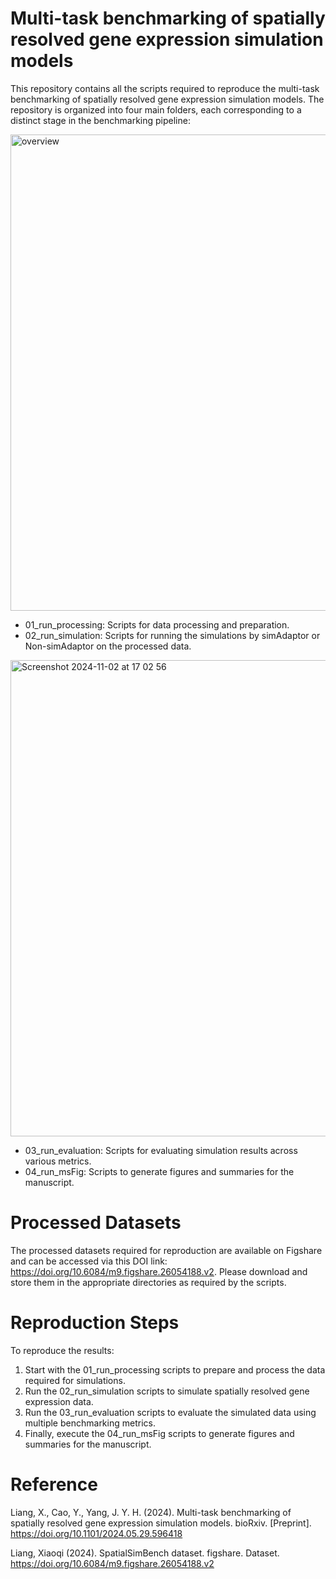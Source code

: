 # Multi-task benchmarking of spatially resolved gene expression simulation models

This repository contains all the scripts required to reproduce the multi-task benchmarking of spatially resolved gene expression simulation models. The repository is organized into four main folders, each corresponding to a distinct stage in the benchmarking pipeline:

<img width="762" alt="overview" src="https://github.com/user-attachments/assets/37094612-d161-429a-ac39-e98b3afae32f">

- 01_run_processing: Scripts for data processing and preparation.
- 02_run_simulation: Scripts for running the simulations by simAdaptor or Non-simAdaptor on the processed data.

<img width="762" alt="Screenshot 2024-11-02 at 17 02 56" src="https://github.com/user-attachments/assets/996da9a5-d0c5-431c-9641-b14e66ca299e">


- 03_run_evaluation: Scripts for evaluating simulation results across various metrics.
- 04_run_msFig: Scripts to generate figures and summaries for the manuscript.

# Processed Datasets
The processed datasets required for reproduction are available on Figshare and can be accessed via this DOI link: https://doi.org/10.6084/m9.figshare.26054188.v2. Please download and store them in the appropriate directories as required by the scripts.

# Reproduction Steps
To reproduce the results:

1. Start with the 01_run_processing scripts to prepare and process the data required for simulations.
2. Run the 02_run_simulation scripts to simulate spatially resolved gene expression data.
3. Run the 03_run_evaluation scripts to evaluate the simulated data using multiple benchmarking metrics.
4. Finally, execute the 04_run_msFig scripts to generate figures and summaries for the manuscript.

# Reference

Liang, X., Cao, Y., Yang, J. Y. H. (2024). Multi-task benchmarking of spatially resolved gene expression simulation models. bioRxiv.
[Preprint]. https://doi.org/10.1101/2024.05.29.596418

Liang, Xiaoqi (2024). SpatialSimBench dataset. figshare. Dataset. https://doi.org/10.6084/m9.figshare.26054188.v2
